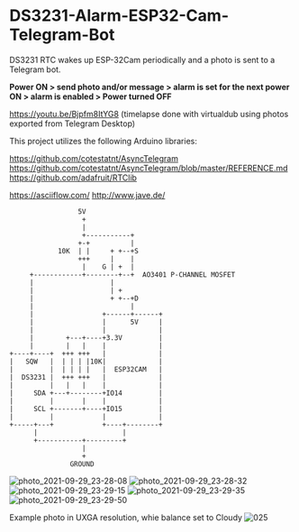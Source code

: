 # DS3231-Alarm-ESP32-Cam-Telegram-Bot
DS3231 RTC wakes up ESP-32Cam periodically and a photo is sent to a Telegram bot.

**Power ON > send photo and/or message > alarm is set for the next power ON > alarm is enabled > Power turned OFF**

https://youtu.be/Bjpfm8ItYG8 (timelapse done with virtualdub using photos exported from Telegram Desktop)

This project utilizes the following Arduino libraries:

https://github.com/cotestatnt/AsyncTelegram
https://github.com/cotestatnt/AsyncTelegram/blob/master/REFERENCE.md
https://github.com/adafruit/RTClib

https://asciiflow.com/ http://www.jave.de/

                     5V
                      +
                      |
                      +-----------+
                     +-+          |
                10K  | |     + +--+S
                     +++     |    |
                      |    G | +  |
         +------------+--------+--+  AO3401 P-CHANNEL MOSFET
         |                   |
         |                   | +
         |                   + +--+D
         |                        |
         |                 +------+------+
         |                 |      5V     |
         |                 |             |
         |        +---+----+3.3V         |
         |        |   |    |             |
    +----+----+  +++ +++   |             |
    |   SQW   |  | | | |10K|             |
    |         |  | | | |   |  ESP32CAM   |
    |  DS3231 |  +++ +++   |             |
    |         |   |   |    |             |
    |     SDA +---+--------+IO14         |
    |         |       |    |             |
    |     SCL +-------+----+IO15         |
    |         |            |             |
    +-----+---+            +----+--------+
          |                     |
          +-----------+---------+
                      |
                      +
                   GROUND

       
![photo_2021-09-29_23-28-08](https://user-images.githubusercontent.com/36670323/136223792-ed7a5666-3771-472c-b65b-13a3b45a500c.jpg)
![photo_2021-09-29_23-28-32](https://user-images.githubusercontent.com/36670323/136223804-0d5dc23e-3cf4-48ba-a8dd-b19319dadcf9.jpg)
![photo_2021-09-29_23-29-15](https://user-images.githubusercontent.com/36670323/136223812-37b0a74b-2cf9-4ecd-9fad-3f65e6620e58.jpg)
![photo_2021-09-29_23-29-35](https://user-images.githubusercontent.com/36670323/136223817-1c0714d9-e436-4799-ac47-74c7f4622b96.jpg)
![photo_2021-09-29_23-29-50](https://user-images.githubusercontent.com/36670323/136223822-481065cd-b385-42be-a73b-43701499081c.jpg)
       
Example photo in UXGA resolution, whie balance set to Cloudy
![025](https://user-images.githubusercontent.com/36670323/111881804-2568c180-89aa-11eb-9ecb-3f1ee945ff0e.jpg)
